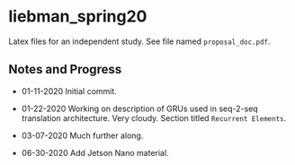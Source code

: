 # liebman_spring20
Latex files for an independent study. See file named `proposal_doc.pdf`.

## Notes and Progress
* 01-11-2020 Initial commit.

* 01-22-2020 Working on description of GRUs used in seq-2-seq translation architecture. Very cloudy. Section titled `Recurrent Elements`.

* 03-07-2020 Much further along.

* 06-30-2020 Add Jetson Nano material.
